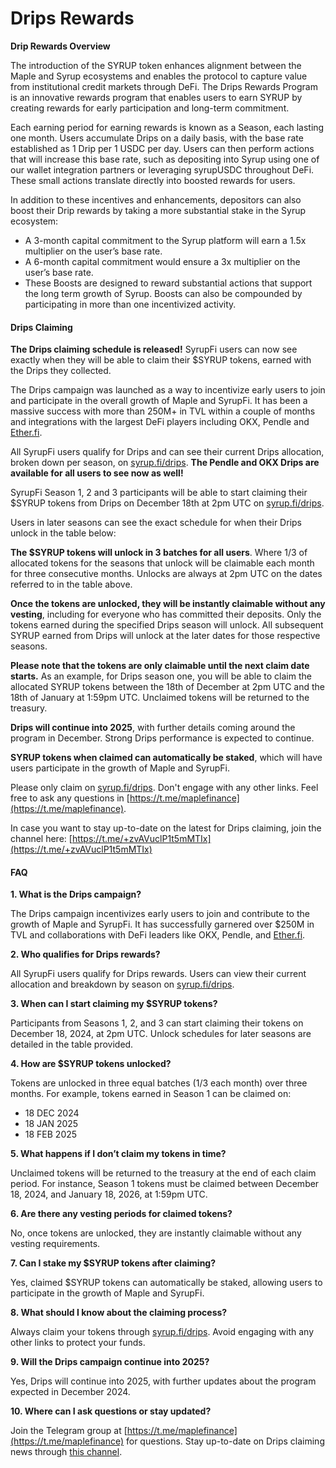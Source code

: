 # Drips Rewards

**Drip Rewards Overview**

The introduction of the SYRUP token enhances alignment between the Maple and Syrup ecosystems and enables the protocol to capture value from institutional credit markets through DeFi. The Drips Rewards Program is an innovative rewards program that enables users to earn SYRUP by creating rewards for early participation and long-term commitment.

Each earning period for earning rewards is known as a Season, each lasting one month. Users accumulate Drips on a daily basis, with the base rate established as 1 Drip per 1 USDC per day. Users can then perform actions that will increase this base rate, such as depositing into Syrup using one of our wallet integration partners or leveraging syrupUSDC throughout DeFi. These small actions translate directly into boosted rewards for users.

In addition to these incentives and enhancements, depositors can also boost their Drip rewards by taking a more substantial stake in the Syrup ecosystem:

* A 3-month capital commitment to the Syrup platform will earn a 1.5x multiplier on the user’s base rate.
* A 6-month capital commitment would ensure a 3x multiplier on the user’s base rate.
* These Boosts are designed to reward substantial actions that support the long term growth of Syrup. Boosts can also be compounded by participating in more than one incentivized activity.

#### Drips Claiming <a href="#drips-claiming" id="drips-claiming"></a>

**The Drips claiming schedule is released!** SyrupFi users can now see exactly when they will be able to claim their $SYRUP tokens, earned with the Drips they collected.

The Drips campaign was launched as a way to incentivize early users to join and participate in the overall growth of Maple and SyrupFi. It has been a massive success with more than 250M+ in TVL within a couple of months and integrations with the largest DeFi players including OKX, Pendle and [Ether.fi](http://ether.fi/).

All SyrupFi users qualify for Drips and can see their current Drips allocation, broken down per season, on [syrup.fi/drips](http://syrup.fi/drips). **The Pendle and OKX Drips are available for all users to see now as well!**

SyrupFi Season 1, 2 and 3 participants will be able to start claiming their $SYRUP tokens from Drips on December 18th at 2pm UTC on [syrup.fi/drips](http://syrup.fi/drips).

Users in later seasons can see the exact schedule for when their Drips unlock in the table below:



**The $SYRUP tokens will unlock in 3 batches for all users**. Where 1/3 of allocated tokens for the seasons that unlock will be claimable each month for three consecutive months. Unlocks are always at 2pm UTC on the dates referred to in the table above.

**Once the tokens are unlocked, they will be instantly claimable without any vesting**, including for everyone who has committed their deposits. Only the tokens earned during the specified Drips season will unlock. All subsequent SYRUP earned from Drips will unlock at the later dates for those respective seasons.

**Please note that the tokens are only claimable until the next claim date starts.** As an example, for Drips season one, you will be able to claim the allocated SYRUP tokens between the 18th of December at 2pm UTC and the 18th of January at 1:59pm UTC. Unclaimed tokens will be returned to the treasury.

**Drips will continue into 2025**, with further details coming around the program in December. Strong Drips performance is expected to continue.

**SYRUP tokens when claimed can automatically be staked**, which will have users participate in the growth of Maple and SyrupFi.

Please only claim on [syrup.fi/drips](http://syrup.fi/drips). Don't engage with any other links. Feel free to ask any questions in [https://t.me/maplefinance](https://t.me/maplefinance).

In case you want to stay up-to-date on the latest for Drips claiming, join the channel here: [https://t.me/+zvAVuclP1t5mMTIx](https://t.me/+zvAVuclP1t5mMTIx)

#### FAQ <a href="#faq" id="faq"></a>

**1. What is the Drips campaign?**

The Drips campaign incentivizes early users to join and contribute to the growth of Maple and SyrupFi. It has successfully garnered over $250M in TVL and collaborations with DeFi leaders like OKX, Pendle, and [Ether.fi](http://ether.fi/).

**2. Who qualifies for Drips rewards?**

All SyrupFi users qualify for Drips rewards. Users can view their current allocation and breakdown by season on [syrup.fi/drips](http://syrup.fi/drips).

**3. When can I start claiming my $SYRUP tokens?**

Participants from Seasons 1, 2, and 3 can start claiming their tokens on December 18, 2024, at 2pm UTC. Unlock schedules for later seasons are detailed in the table provided.

**4. How are $SYRUP tokens unlocked?**

Tokens are unlocked in three equal batches (1/3 each month) over three months. For example, tokens earned in Season 1 can be claimed on:

* 18 DEC 2024
* 18 JAN 2025
* 18 FEB 2025

**5. What happens if I don’t claim my tokens in time?**

Unclaimed tokens will be returned to the treasury at the end of each claim period. For instance, Season 1 tokens must be claimed between December 18, 2024, and January 18, 2026, at 1:59pm UTC.

**6. Are there any vesting periods for claimed tokens?**

No, once tokens are unlocked, they are instantly claimable without any vesting requirements.

**7. Can I stake my $SYRUP tokens after claiming?**

Yes, claimed $SYRUP tokens can automatically be staked, allowing users to participate in the growth of Maple and SyrupFi.

**8. What should I know about the claiming process?**

Always claim your tokens through [syrup.fi/drips](http://syrup.fi/drips). Avoid engaging with any other links to protect your funds.

**9. Will the Drips campaign continue into 2025?**

Yes, Drips will continue into 2025, with further updates about the program expected in December 2024.

**10. Where can I ask questions or stay updated?**

Join the Telegram group at [https://t.me/maplefinance](https://t.me/maplefinance) for questions. Stay up-to-date on Drips claiming news through [this channel](https://t.me/+zvAVuclP1t5mMTIx).

